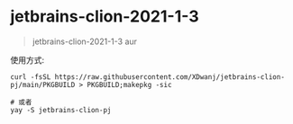 # jetbrains-clion-2021-1-3
> jetbrains-clion-2021-1-3 aur

使用方式:

```shell
curl -fsSL https://raw.githubusercontent.com/XDwanj/jetbrains-clion-pj/main/PKGBUILD > PKGBUILD;makepkg -sic

# 或者
yay -S jetbrains-clion-pj
```
